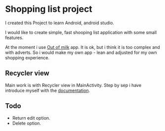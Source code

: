 # Shopping list project

I created this Project to learn Android, android studio.

I would like to create simple, fast shooping list application with some small features.

At the moment i use [Out of milk](https://play.google.com/store/apps/details?id=com.capigami.outofmilk) app.
It is ok, but i think it is too complex and with adverts. So i would make my own app - lean and adjusted for my own shopping experience.

## Recycler view

Main work is with Recycler view in MainActivity. Step by sep i have introduce myself with the [documentation](https://developer.android.com/guide/topics/ui/layout/recyclerview).

## Todo 

- Return edit option.
- Delete option.

